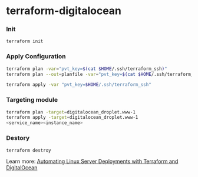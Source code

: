 # terraform-digitalocean

### Init
```bash
terraform init
```

### Apply Configuration
```bash
terraform plan -var="pvt_key=$(cat $HOME/.ssh/terraform_ssh)"
terraform plan --out=planfile -var="pvt_key=$(cat $HOME/.ssh/terraform_ssh)"
```

```bash
terraform apply -var "pvt_key=$HOME/.ssh/terraform_ssh"
```

### Targeting module

```sh
terraform plan -target=digitalocean_droplet.www-1
terraform apply -target=digitalocean_droplet.www-1
<service_name><instance_name>
```

### Destory

```bash
terraform destroy
```

Learn more: [Automating Linux Server Deployments with Terraform and DigitalOcean](https://engineering.multividas.com/posts/1733138598695)
